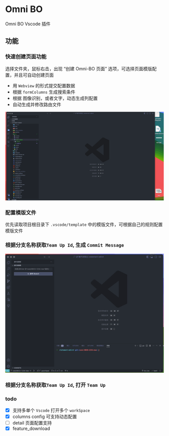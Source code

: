 # Omni BO

Omni BO Vscode 插件

## 功能

### 快速创建页面功能

选择文件夹，鼠标右击，出现 “创建 Omni-BO 页面” 选项，可选择页面模版配置，并且可自动创建页面

- 用 `Webview` 的形式提交配置数据
- 根据 `formColumns` 生成搜索条件
- 根据 图像识别，或者文字，动态生成列配置
- 自动生成并修改路由文件

![Demo](/images/example.gif)

### 配置模版文件

优先读取项目根目录下  `.vscode/template` 中的模版文件，可根据自己的规则配置模版文件

### 根据分支名称获取`Team Up Id`, 生成 `Commit Message`

![Demo](/images/git.gif)

### 根据分支名称获取`Team Up Id`, 打开 `Team Up`

### todo

- [x] 支持多单个 `Vscode` 打开多个 `workSpace`
- [x] columns config 可支持动态配置
- [ ] detail 页面配置支持
- [x] feature_download
